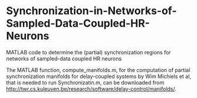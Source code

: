 # Synchronization-in-Networks-of-Sampled-Data-Coupled-HR-Neurons
MATLAB code to determine the (partial) synchronization regions for networks of sampled-data coupled HR neurons

The MATLAB function, compute_manifolds.m, for the computation of partial synchronization manifolds for delay-coupled systems by Wim Michiels et al,
that is needed to run Synchronizatin.m, can be downloaded from http://twr.cs.kuleuven.be/research/software/delay-control/manifolds/.
